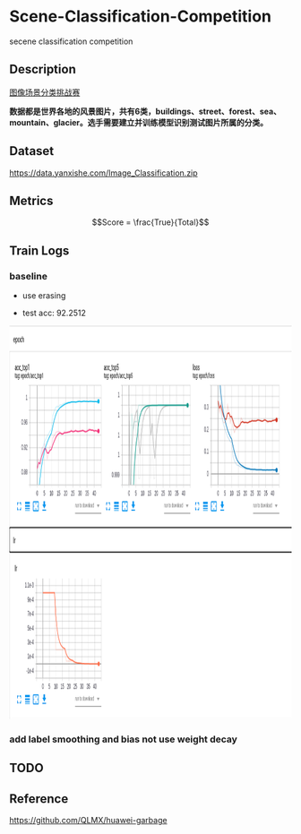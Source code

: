 # Scene-Classification-Competition
secene classification competition

## Description 
[图像场景分类挑战赛 ](https://god.yanxishe.com/97?from=god_home_list)

**数据都是世界各地的风景图片，共有6类，buildings、street、forest、sea、mountain、glacier。选手需要建立并训练模型识别测试图片所属的分类。**

## Dataset

<https://data.yanxishe.com/Image_Classification.zip>

## Metrics

$$Score = \frac{True}{Total}$$

## Train Logs

### baseline
* use erasing

* test acc: 92.2512
<p align=center>
  <img src="docs/submit_acc_92.png" width="1078" height="703">
</p>

### add label smoothing and bias not use weight decay


## TODO

## Reference
<https://github.com/QLMX/huawei-garbage>


